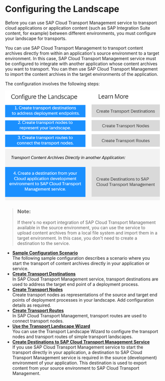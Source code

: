 <!-- loio3e7b04236d804a4eb80e42c6360209f1 -->

# Configuring the Landscape

Before you can use SAP Cloud Transport Management service to transport cloud applications or application content \(such as SAP Integration Suite content, for example\) between different environments, you must configure your landscape for transports.

You can use SAP Cloud Transport Management to transport content archives directly from within an application's source environment to a target environment. In this case, SAP Cloud Transport Management service must be configured to integrate with another application whose content archives you want to transport. You can then use SAP Cloud Transport Management to import the content archives in the target environments of the application.

The configuration involves the following steps:



![](images/Image_Map_MTA_attachment_with_TMS_d1c42a2.png)



> ### Note:  
> If there's no export integration of SAP Cloud Transport Management available in the source environment, you can use the service to upload content archives from a local file system and import them in a target environment. In this case, you don't need to create a destination to the service.

-   **[Sample Configuration Scenario](sample-configuration-scenario-22e1ed6.md "The following sample configuration describes a scenario where you start the transport of
		content archives directly in your application or service.")**  
The following sample configuration describes a scenario where you start the transport of content archives directly in your application or service.
-   **[Create Transport Destinations](create-transport-destinations-c9905c1.md "In SAP Cloud Transport Management service, transport destinations are used to address the target end
		point of a deployment process. ")**  
In SAP Cloud Transport Management service, transport destinations are used to address the target end point of a deployment process.
-   **[Create Transport Nodes](create-transport-nodes-f71a4d5.md "Create transport nodes as representations of the source and target end points of
		deployment processes in your landscape. Add configuration details as required. ")**  
Create transport nodes as representations of the source and target end points of deployment processes in your landscape. Add configuration details as required.
-   **[Create Transport Routes](create-transport-routes-dddb749.md "In SAP Cloud Transport Management, transport routes
		are used to connect transport nodes.")**  
In SAP Cloud Transport Management, transport routes are used to connect transport nodes.
-   **[Use the Transport Landscape Wizard](use-the-transport-landscape-wizard-f14192e.md "You can use the Transport Landscape Wizard to configure the transport nodes and
		transport routes of simple transport landscapes.")**  
You can use the Transport Landscape Wizard to configure the transport nodes and transport routes of simple transport landscapes.
-   **[Create Destinations to SAP Cloud Transport Management Service](create-destinations-to-sap-cloud-transport-management-service-795f733.md#loio795f7337e5d943df98c961303b02678b "If you use SAP Cloud Transport Management service to
		start the transport directly in your application, a destination to SAP Cloud Transport Management service is required in the source
		(development) environment of your application. This destination is used to export content
		from your source environment to SAP Cloud Transport Management.")**  
If you use SAP Cloud Transport Management service to start the transport directly in your application, a destination to SAP Cloud Transport Management service is required in the source \(development\) environment of your application. This destination is used to export content from your source environment to SAP Cloud Transport Management.

